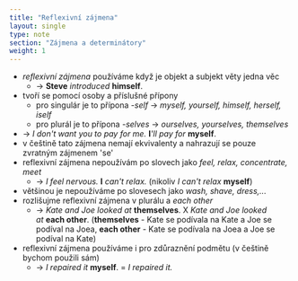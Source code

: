```yaml
---
title: "Reflexivní zájmena"
layout: single
type: note
section: "Zájmena a determinátory"
weight: 1
---
```

- _reflexivní zájmena_ používáme když je objekt a subjekt věty jedna věc
    - -> **Steve** _introduced_ **himself**.
- tvoří se pomocí osoby a příslušné přípony
    - pro singulár je to přípona _-self_ -> _myself, yourself, himself, herself, iself_
    - pro plurál je to přípona _-selves_ -> _ourselves, yourselves, themselves_
- -> _I don't want you to pay for me._ **I**_'ll pay for_ **myself**.
- v češtině tato zájmena nemají ekvivalenty a nahrazují se pouze zvratným zájmenem 'se'
- reflexivní zájmena nepoužívám po slovech jako _feel, relax, concentrate, meet_
    - -> _I feel nervous._ **I** _can't relax._ (nikoliv _I can't relax_ **myself**)
- většinou je nepoužíváme po slovesech jako _wash, shave, dress,..._
- rozlišujme reflexivní zájmena v plurálu a _each other_
    - -> _Kate and Joe looked at_ **themselves**. X _Kate and Joe looked at_ **each other**. (**themselves** - Kate se podívala na Kate a Joe se podíval na Joea, **each other** - Kate se podívala na Joea a Joe se podíval na Kate)
- reflexivní zájmena používáme i pro zdůraznění podmětu (v češtině bychom použili sám)
    - -> _I repaired it_ **myself**. = _I repaired it._